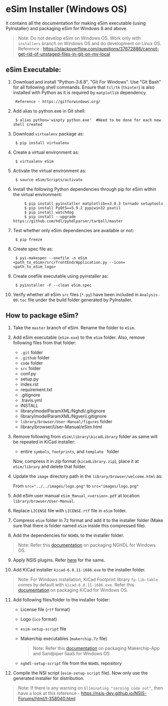 eSim Installer (Windows OS)
====

It contains all the documentation for making eSim executable (using PyInstaller) and packaging eSim for Windows 8 and above.

> Note: Do not develop eSim on Windows OS. Work only with `installers` branch on Windows OS and do development on Linux OS.
> Reference : https://stackoverflow.com/questions/37672886/cannot-get-rid-of-unstaged-files-in-git-on-my-local


## eSim Executable:

1. Download and install "Python-3.6.8", "Git For Windows". Use "Git Bash" for all following shell commands. Ensure that `tcl/tk` (`tkinter`) is also installed with Python as it is required by `matplotlib` dependency
		
		Reference - https://gitforwindows.org/

2. Add alias to python.exe in Git shell:

		$ alias python='winpty python.exe'	#Need to be done for each new shell created

3. Download `virtualenv` package as:

	    $ pip install virtualenv

4. Create a virtual environment as:

		$ virtualenv eSim

5. Activate the virtual environment as:
	
		$ source eSim/Scripts/activate

6. Install the following Python dependencies through pip for eSim within the virtual environment:

			$ pip install pyinstaller matplotlib==3.0.3 tornado setuptools
			$ pip install PyQt5==5.9.2 pypiwin32 psutil
			$ pip install watchdog 
			$ pip install --upgrade https://github.com/hdl/pyhdlparser/tarball/master 

7. Test whether only eSim dependencies are available or not:

		$ pip freeze

8. Create spec file as:

		$ pyi-makespec --onefile -n eSim <path_to_eSim>/src/frontEnd/Application.py --icon=<path_to_eSim_logo>

9. Create onefile executable using pyinstaller as:

		$ pyinstaller -F --clean eSim.spec

10. Verify whether all eSim `src` files (`*.py`) have been included in `Analysis-00.toc` file under the build folder generated by PyInstaller.



## How to package eSim?

1. Take the `master` branch of eSim. Rename the folder to `eSim`.

2. Add eSim executable (`eSim.exe`) to the `eSim` folder. Also, remove following files from that folder:
	- `.git` folder
	- `.github` folder
	- `code` folder
	- `src` folder
	- conf.py
	- setup.py
	- index.rst
	- requirement.txt
	- .gitignore
	- .travis.yml
	- INSTALL
	- library/modelParamXML/Nghdl/.gitignore
	- library/modelParamXML/Ngveri/.gitignore
    - `library/browser/User-Manual/figures` folder
    - library/browser/User-Manual/eSim.html

3. Remove following from `eSim\library\kicadLibrary` folder as same will be repeated in KiCad installer:
	- entire `symbols`, `footprints`, and `template ` folder

   Now, compress it in zip format (`kicadLibrary.zip`), place it at `eSim/library` and delete that folder.

4. Update the ``image`` directory path in the `library/browser/welcome.html` as:

	From `src="../../images/logo.png"` to `src="images/logo.png"`

5. Add eSim user manual `eSim_Manual_<version>.pdf` at location `library/browser/User-Manual`.

6. Replace `LICENSE` file with `LICENSE.rtf` file in `eSim` folder.

7. Compress `eSim` folder in 7z format and add it to the installer folder (Make sure that there is folder named `eSim` inside this compressed file).

8. Add the dependencies for `NGHDL` to the installer folder.

> Note: Refer this [documentation](https://github.com/fossee/nghdl/tree/installers/Windows/README.md) on packaging NGHDL for Windows OS.

9. Apply NSIS plugins. Refer [here](https://github.com/fossee/nghdl/tree/installers/Windows/NSISplugins/) for the same.

10. Add KiCad installer `kicad-6.0.11-i686.exe` to the installer folder.

> Note: For Windows installation, KiCad Footprint library `fp-lib-table` comes by default with `kicad-6.0.11-i686.exe`. Refer this [documentation](https://github.com/fossee/KiCad-eSim/blob/executables/README.md) on packaging KiCad for Windows OS.



11. Add following files/folder to the installer folder:
	- License file (`rtf` format)
	- Logo (`ico` format)
	- `esim-setup-script` file
	- Makerchip executables (`makerchip.7z` file)

		> Note: Refer this [documentation](https://github.com/fossee/tree/installers/Windows/Makerchip-Build.md) on packaging Makerchip-App and Sandpiper SaaS for Windows OS

	- `nghdl-setup-script` file from the `NGHDL` repository

12. Compile the NSI script (`esim-setup-script` file). Now only use the generated installer for distribution.

> Note: If there is any warning on `Eliminating "zeroing code out"`, then have a look at this reference -
https://nsis-dev.github.io/NSIS-Forums/html/t-358040.html
